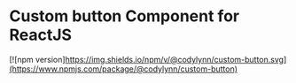 # Custom button Component for ReactJS

[![npm version]https://img.shields.io/npm/v/@codylynn/custom-button.svg](https://www.npmjs.com/package/@codylynn/custom-button)
